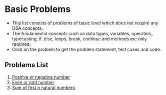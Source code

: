 # Basic Problems

- This list consists of problems of basic level which does not require any DSA concepts.
- The fundamental concepts such as data types, variables, operators, typecasting, if..else, loops, break, continue and methods are only required.
- Click on the problem to get the problem statement, test cases and code.

## Problems List

1. [Positive or negative number](https://github.com/TheParthMaru/Problem-Solving-Mastery/blob/main/Test%20cases%20and%20code/basic-problem-01.md)
2. [Even or odd number](https://github.com/TheParthMaru/Problem-Solving-Mastery/blob/main/Test%20cases%20and%20code/basic-problem-02.md)
3. [Sum of first n natural numbers](https://github.com/TheParthMaru/Problem-Solving-Mastery/blob/main/Test%20cases%20and%20code/basic-problem-03.md)
